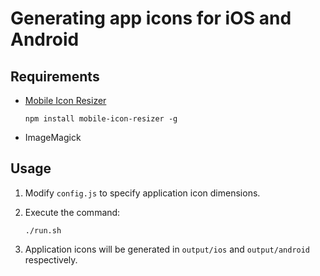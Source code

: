 # Generating app icons for iOS and Android

## Requirements

- [Mobile Icon Resizer](https://github.com/muzzley/mobile-icon-resizer)

  ```
  npm install mobile-icon-resizer -g
  ```

- ImageMagick

## Usage

1. Modify `config.js` to specify application icon dimensions.

1. Execute the command:

    ```
    ./run.sh
    ```

1. Application icons will be generated in `output/ios` and `output/android` respectively.

